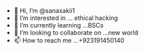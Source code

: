 - 👋 Hi, I’m @sanaxakii1
- 👀 I’m interested in ... ethical hacking
- 🌱 I’m currently learning ...BSCs
- 💞️ I’m looking to collaborate on ...new world
- 📫 How to reach me ...+923191450140

<!---
sanaxakii1/sanaxakii1 is a ✨ special ✨ repository because its `README.md` (this file) appears on your GitHub profile.
You can click the Preview link to take a look at your changes.
--->
